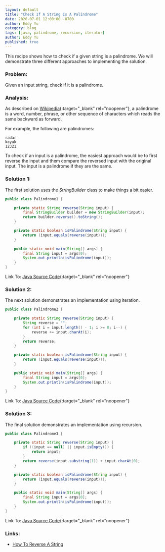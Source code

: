 ```yaml
---
layout: default
title: "Check If A String Is A Palindrome"
date: 2020-07-01 12:00:00 -0700
author: Eddy Yu
category: blog
tags: [java, palindrome, recursion, iterator]
author: Eddy Yu
published: true
---
```


This recipe shows how to check if a given string is a palindrome. We will
demonstrate three different approaches to implementing the solution.

### Problem:
Given an input string, check if it is a palindrome.

### Analysis:
As described on [Wikipedia](https://en.wikipedia.org/wiki/Palindrome){:target="_blank" rel="noopener"}, 
a palindrome is a word, number, phrase, or other sequence of characters which 
reads the same backward as forward.

For example, the following are palindromes:
```
radar
kayak
12321
```
To check if an input is a palindrome, the easiest approach would be to first 
reverse the input and them compare the reversed input with the original input. 
The input is a palindrome if they are the same.

### Solution 1:
The first solution uses the _StringBuilder_ class to make things a bit easier.
```java
public class Palindrome1 {

    private static String reverse(String input) {
        final StringBuilder builder = new StringBuilder(input);
        return builder.reverse().toString();
    }

    private static boolean isPalindrome(String input) {
        return (input.equals(reverse(input)));
    }

    public static void main(String[] args) {
        final String input = args[0];
        System.out.println(isPalindrome(input));
    }
}
``` 
Link To: [Java Source Code](https://github.com/eddycyu/learnbyexample/blob/master/src/main/java/dev/eddycyu/palindrome/Palindrome1.java){:target="_blank" rel="noopener"}

### Solution 2:
The next solution demonstrates an implementation using iteration.
```java
public class Palindrome2 {

    private static String reverse(String input) {
        String reverse = "";
        for (int i = input.length() - 1; i >= 0; i--) {
            reverse += input.charAt(i);
        }
        return reverse;
    }

    private static boolean isPalindrome(String input) {
        return (input.equals(reverse(input)));
    }

    public static void main(String[] args) {
        final String input = args[0];
        System.out.println(isPalindrome(input));
    }
}
``` 
Link To: [Java Source Code](https://github.com/eddycyu/learnbyexample/blob/master/src/main/java/dev/eddycyu/palindrome/Palindrome2.java){:target="_blank" rel="noopener"}

### Solution 3:
The final solution demonstrates an implementation using recursion.
```java
public class Palindrome3 {

    private static String reverse(String input) {
        if ((input == null) || input.isEmpty()) {
            return input;
        }
        return reverse(input.substring(1)) + input.charAt(0);
    }

    private static boolean isPalindrome(String input) {
        return (input.equals(reverse(input)));
    }

    public static void main(String[] args) {
        final String input = args[0];
        System.out.println(isPalindrome(input));
    }
}
```
Link To: [Java Source Code](https://github.com/eddycyu/learnbyexample/blob/master/src/main/java/dev/eddycyu/palindrome/Palindrome3.java){:target="_blank" rel="noopener"}

### Links:
* [How To Reverse A String](/blog/how-to-reverse-a-string)

